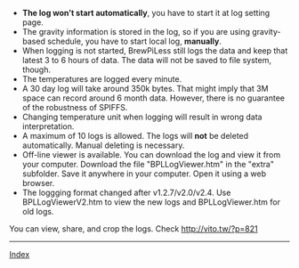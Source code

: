 * **The log won’t start automatically**, you have to start it at log setting page.
* The gravity information is stored in the log, so if you are using gravity-based schedule, you have to start local log, **manually**.
* When logging is not started, BrewPiLess still logs the data and keep that latest 3 to 6 hours of data. The data will not be saved to file system, though.
* The temperatures are logged every minute.
* A 30 day log will take around 350k bytes. That might imply that 3M space can record around 6 month data. However, there is no guarantee of the robustness of SPIFFS.
* Changing temperature unit when logging will result in wrong data interpretation.
* A maximum of 10 logs is allowed. The logs will **not** be deleted automatically. Manual deleting is necessary.
* Off-line viewer is available. You can download the log and view it from your computer. Download the file "BPLLogViewer.htm" in the "extra" subfolder. Save it anywhere in your computer. Open it using a web browser.
* The loggging format changed after v1.2.7/v2.0/v2.4. Use BPLLogViewerV2.htm to view the new logs and BPLLogViewer.htm for old logs.

You can view, share, and crop the logs. Check http://vito.tw/?p=821

***
[Index](index.md)